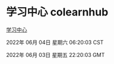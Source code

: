 # 学习中心 colearnhub
[学习中心](http://59.174.27.195:56308/colearnhub/)

2022年 06月 04日 星期六 06:20:03 CST

2022年 06月 03日 星期五 22:20:03 GMT
